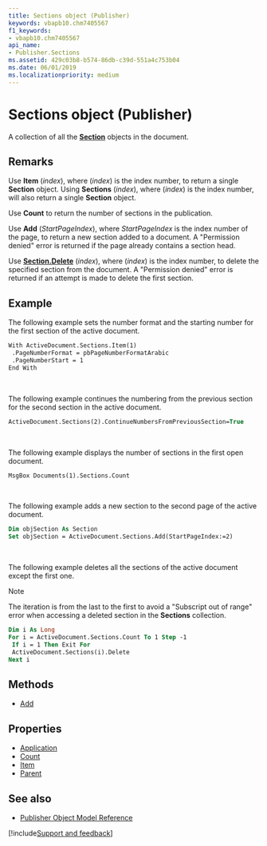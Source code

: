 ```yaml
---
title: Sections object (Publisher)
keywords: vbapb10.chm7405567
f1_keywords:
- vbapb10.chm7405567
api_name:
- Publisher.Sections
ms.assetid: 429c03b8-b574-86db-c39d-551a4c753b04
ms.date: 06/01/2019
ms.localizationpriority: medium
---
```



# Sections object (Publisher)

A collection of all the **[Section](Publisher.Section.md)** objects in the document.
 
## Remarks

Use **Item** (_index_), where (_index_) is the index number, to return a single **Section** object. Using **Sections** (_index_), where (_index_) is the index number, will also return a single **Section** object. 

Use **Count** to return the number of sections in the publication. 

Use **Add** (_StartPageIndex_), where _StartPageIndex_ is the index number of the page, to return a new section added to a document. A "Permission denied" error is returned if the page already contains a section head. 

Use **[Section.Delete](publisher.section.delete.md)** (_index_), where (_index_) is the index number, to delete the specified section from the document. A "Permission denied" error is returned if an attempt is made to delete the first section. 



## Example

The following example sets the number format and the starting number for the first section of the active document.

```vb
With ActiveDocument.Sections.Item(1) 
 .PageNumberFormat = pbPageNumberFormatArabic 
 .PageNumberStart = 1 
End With
```

<br/>

The following example continues the numbering from the previous section for the second section in the active document.

```vb
ActiveDocument.Sections(2).ContinueNumbersFromPreviousSection=True
```

<br/>

The following example displays the number of sections in the first open document.

```vb
MsgBox Documents(1).Sections.Count
```

<br/>

The following example adds a new section to the second page of the active document.

```vb
Dim objSection As Section 
Set objSection = ActiveDocument.Sections.Add(StartPageIndex:=2)
```

<br/>

The following example deletes all the sections of the active document except the first one.

> [!NOTE] 
> The iteration is from the last to the first to avoid a "Subscript out of range" error when accessing a deleted section in the **Sections** collection.
 
```vb
Dim i As Long 
For i = ActiveDocument.Sections.Count To 1 Step -1 
 If i = 1 Then Exit For 
 ActiveDocument.Sections(i).Delete 
Next i
```


## Methods

- [Add](Publisher.Sections.Add.md)

## Properties

- [Application](Publisher.Sections.Application.md)
- [Count](Publisher.Sections.Count.md)
- [Item](Publisher.Sections.Item.md)
- [Parent](Publisher.Sections.Parent.md)

## See also

- [Publisher Object Model Reference](overview/publisher/object-model.md)



[!include[Support and feedback](~/includes/feedback-boilerplate.md)]